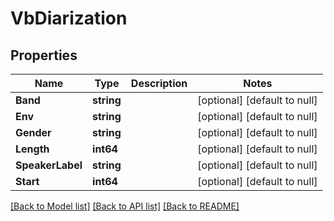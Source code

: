 # VbDiarization

## Properties
Name | Type | Description | Notes
------------ | ------------- | ------------- | -------------
**Band** | **string** |  | [optional] [default to null]
**Env** | **string** |  | [optional] [default to null]
**Gender** | **string** |  | [optional] [default to null]
**Length** | **int64** |  | [optional] [default to null]
**SpeakerLabel** | **string** |  | [optional] [default to null]
**Start** | **int64** |  | [optional] [default to null]

[[Back to Model list]](../README.md#documentation-for-models) [[Back to API list]](../README.md#documentation-for-api-endpoints) [[Back to README]](../README.md)


